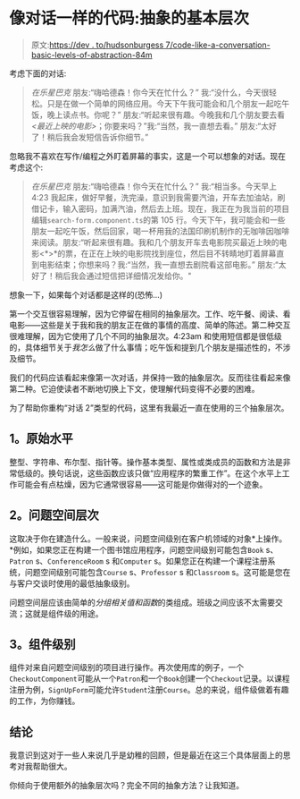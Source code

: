 # 像对话一样的代码:抽象的基本层次

> 原文:[https://dev . to/hudsonburgess 7/code-like-a-conversation-basic-levels-of-abstraction-84m](https://dev.to/hudsonburgess7/code-like-a-conversation-basic-levels-of-abstraction-84m)

考虑下面的对话:

> *在乐星巴克*
> 朋友:“嗨哈德森！你今天在忙什么？”
> 我:“没什么，今天很轻松。只是在做一个简单的网络应用。今天下午我可能会和几个朋友一起吃午饭，晚上读点书。你呢？”
> 朋友:“听起来很有趣。今晚我和几个朋友要去看 *<最近上映的电影>*；你要来吗？”我:“当然，我一直想去看。”
> 朋友:“太好了！稍后我会发短信告诉你细节。”

忽略我不喜欢在写作/编程之外盯着屏幕的事实，这是一个可以想象的对话。现在考虑这个:

> *在乐星巴克*
> 朋友:“嗨哈德森！你今天在忙什么？”
> 我:“相当多。今天早上 4:23 我起床，做好早餐，洗完澡，意识到我需要汽油，开车去加油站，刷借记卡，输入密码，加满汽油，然后去上班。现在，我正在为我当前的项目编辑`search-form.component.ts`的第 105 行。今天下午，我可能会和一些朋友一起吃午饭，然后回家，喝一杯用我的法国印刷机制作的无咖啡因咖啡来阅读。朋友:“听起来很有趣。我和几个朋友开车去电影院买最近上映的电影<*>*的票，在正在上映的电影院找到座位，然后目不转睛地盯着屏幕直到电影结束；你想来吗？我:“当然，我一直想去剧院看这部电影。”
> 朋友:“太好了！稍后我会通过短信把详细情况发给你。"

想象一下，如果每个对话都是这样的(恐怖…)

第一个交互很容易理解，因为它停留在相同的抽象层次。工作、吃午餐、阅读、看电影——这些是关于我和我的朋友正在做的事情的高度、简单的陈述。第二种交互很难理解，因为它使用了几个不同的抽象层次。4:23am 和使用短信都是很低级的，具体细节关于*我怎么*做了什么事情；吃午饭和提到几个朋友是描述性的，不涉及细节。

我们的代码应该看起来像第一次对话，并保持一致的抽象层次。反而往往看起来像第二种。它迫使读者不断地切换上下文，使理解代码变得不必要的困难。

为了帮助你重构“对话 2”类型的代码，这里有我最近一直在使用的三个抽象层次。

## [](#1-the-primitive-level)1。原始水平

整型、字符串、布尔型、指针等。操作基本类型、属性或类成员的函数和方法是非常低级的。换句话说，这些函数应该只做“应用程序的繁重工作”。在这个水平上工作可能会有点枯燥，因为它通常很容易——这可能是你做得对的一个迹象。

## [](#2-the-problem-space-level)2。问题空间层次

这取决于你在建造什么。一般来说，问题空间级别在客户机领域的对象*上操作。*例如，如果您正在构建一个图书馆应用程序，问题空间级别可能包含`Book` s、`Patron` s、`ConferenceRoom` s 和`Computer` s。如果您正在构建一个课程注册系统，问题空间级别可能包含`Course` s、`Professor` s 和`Classroom` s。这可能是您在与客户交谈时使用的最低抽象级别。

问题空间层应该由简单的*分组相关值和函数*的类组成。班级之间应该不太需要交流；这就是组件级的用途。

## [](#3-the-component-level)3。组件级别

组件对来自问题空间级别的项目进行操作。再次使用库的例子，一个`CheckoutComponent`可能从一个`Patron`和一个`Book`创建一个`Checkout`记录。以课程注册为例，`SignUpForm`可能允许`Student`注册`Course`。总的来说，组件级做着有趣的工作，为你赚钱。

## [](#conclusion)结论

我意识到这对于一些人来说几乎是幼稚的回顾，但是最近在这三个具体层面上的思考对我帮助很大。

你倾向于使用额外的抽象层次吗？完全不同的抽象方法？让我知道。